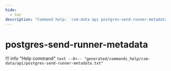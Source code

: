 ```yaml
---
hide:
  - toc
description: "Command help: `csm-data api postgres-send-runner-metadata`"
---
```

# postgres-send-runner-metadata

!!! info "Help command"
    ```text
    --8<-- "generated/commands_help/csm-data/api/postgres-send-runner-metadata.txt"
    ```
